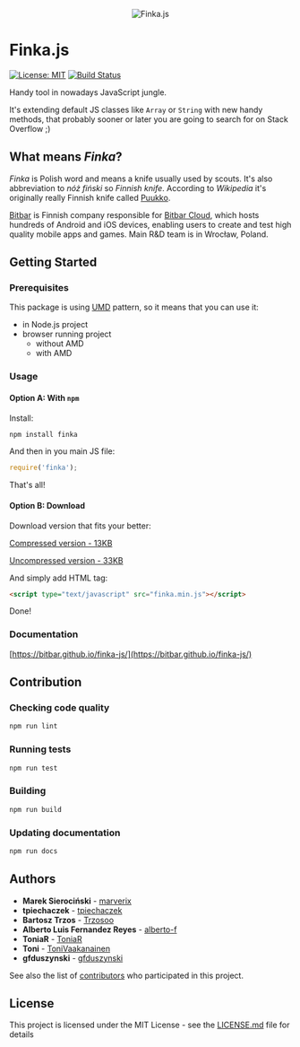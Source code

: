 <p align="center">
  <img src="https://raw.githubusercontent.com/bitbar/finka-js/master/_static/logo.png"
       alt="Finka.js"
       title="Finka.js" />
</p>

# Finka.js

[![License: MIT](https://img.shields.io/badge/License-MIT-blue.svg)](LICENSE.md)
[![Build Status](https://travis-ci.com/bitbar/finka-js.svg?branch=master)](https://travis-ci.com/bitbar/finka-js)

Handy tool in nowadays JavaScript jungle.

It's extending default JS classes like `Array` or `String` with new handy methods,
that probably sooner or later you are going to search for on Stack Overflow ;) 


## What means _Finka_?

_Finka_ is Polish word and means a knife usually used by scouts. It's also abbreviation to _nóż fiński_ so _Finnish knife_.
According to _Wikipedia_ it's originally really Finnish knife called [Puukko](https://en.wikipedia.org/wiki/Puukko).

[Bitbar](https://bitbar.com/) is Finnish company responsible for [Bitbar Cloud](https://bitbar.com/testing/),
which hosts hundreds of Android and iOS devices, enabling users to create and test high quality mobile apps and games.
Main R&D team is in Wrocław, Poland.


## Getting Started

### Prerequisites

This package is using [UMD](https://github.com/umdjs/umd/blob/master/templates/returnExportsGlobal.js) pattern, so it means that you can use it:

  * in Node.js project
  * browser running project
    * without AMD
    * with AMD

### Usage

#### Option A: With `npm`
    
Install:

```sh
npm install finka
```

And then in you main JS file:

```js
require('finka');
```

That's all!


#### Option B: Download

Download version that fits your better:

[Compressed version - 13KB](https://raw.githubusercontent.com/bitbar/finka-js/master/dist/finka.min.js)

[Uncompressed version - 33KB](https://raw.githubusercontent.com/bitbar/finka-js/master/dist/finka.js)

And simply add HTML tag:

```html
<script type="text/javascript" src="finka.min.js"></script>
```

Done!


### Documentation

[https://bitbar.github.io/finka-js/](https://bitbar.github.io/finka-js/)


## Contribution

### Checking code quality

```sh
npm run lint
```

### Running tests

```sh
npm run test
```

### Building

```sh
npm run build
```

### Updating documentation

```sh
npm run docs
```


## Authors

* **Marek Sierociński** - [marverix](https://github.com/marverix)
* **tpiechaczek** - [tpiechaczek](https://github.com/tpiechaczek)
* **Bartosz Trzos** - [Trzosoo](https://github.com/Trzosoo)
* **Alberto Luis Fernandez Reyes** - [alberto-f](https://github.com/alberto-f)
* **ToniaR** - [ToniaR](https://github.com/ToniaR)
* **Toni** - [ToniVaakanainen](https://github.com/ToniVaakanainen)
* **gfduszynski** - [gfduszynski](https://github.com/gfduszynski)

See also the list of [contributors](https://github.com/bitbar/finka-js/contributors) who participated in this project.


## License

This project is licensed under the MIT License - see the [LICENSE.md](LICENSE.md) file for details
